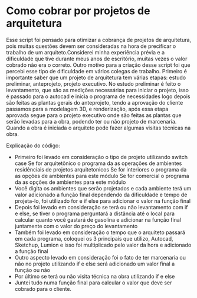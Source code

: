 # Como cobrar por projetos de arquitetura

Esse script foi pensado para otimizar a cobrança de projetos de arquitetura, pois muitas questões devem ser consideradas na hora de precificar o trabalho de um arquiteto.Considerei minha experiência prévia e a dificuldade que tive durante meus anos de escritório, muitas vezes o valor cobrado não era o correto. Outro motivo para a criação desse script foi que percebi esse tipo de dificuldade em vários colegas de trabalho.
  Primeiro é importante saber que um projeto de arquitetura tem várias etapas: estudo preliminar, anteprojeto, projeto executivo. No estudo preliminar é feito o levantamento, que são as medições necessárias para iniciar o projeto, isso é passado para o autocad e inicia o programa de necessidades logo depois são feitas as plantas gerais do anteprojeto, tendo a aprovação do cliente passamos para a modelagem 3D, e renderização, após essa etapa aprovada segue para o projeto executivo onde são feitas as plantas que serão levadas para a obra, podendo ter ou não projeto de marcenaria. Quando a obra é iniciada o arquiteto pode fazer algumas visitas técnicas na obra.

Explicação do código:
- Primeiro foi levado em consideração o tipo de projeto utilizando switch case
Se for arquitetônico o programa da as operações de ambientes residênciais de projetos arquitetonicos 
Se for interiores o programa da as opções de ambientes para este módulo
Se for comercial o programa da as opções de ambientes para este módulo
- Você digita os ambientes que serão projetados e cada ambiente terá um valor adicionado a função final dependendo da dificuldade e tempo de projeta-lo, foi utilizado for e if else para adicionar o valor na função final
- Depois foi levado em consideração se terá ou não levantamento com if e else, se tiver o programa perguntará a distância até o local para calcular quanto você gastará de gasolina e adicionar na função final juntamente com o valor do preço do levantamento
- Também foi levado em consideração o tempo que o arquiteto passará em cada programa, coloquei os 3 principais que utilizo, Autocad, Sketchup, Lumion e isso foi multiplicado pelo valor da hora e adicionado a função final
- Outro aspecto levado em consideração foi o fato de ter marcenaria ou não no projeto utilizando if e else será adicionado um valor final a função ou não
- Por último se terá ou não visita técnica na obra utilizando if e else
- Juntei tudo numa função final para calcular o valor que deve ser cobrado para o cliente.
